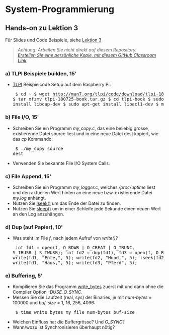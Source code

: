 # System-Programmierung
## Hands-on zu Lektion 3
Für Slides und Code Beispiele, siehe [Lektion 3](../../../fhnw-syspr/blob/master/03/README.md)

> *Achtung: Arbeiten Sie nicht direkt auf diesem Repository.*<br/>
> *[Erstellen Sie eine persönliche Kopie, mit diesem GitHub Classroom Link](https://classroom.github.com/a/TODO).*

### a) TLPI Beispiele builden, 15'
* [TLPI](http://www.man7.org/tlpi/) Beispielcode Setup auf dem Raspberry Pi:<pre>
    $ cd ~
    $ wget http://man7.org/tlpi/code/download/tlpi-180725-book.tar.gz
    $ tar xfzmv tlpi-180725-book.tar.gz
    $ cd tlpi-book
    $ sudo apt-get install libcap-dev
    $ sudo apt-get install libacl1-dev
    $ make</pre>

### b) File I/O, 15'
* Schreiben Sie ein Programm *my_copy.c*, das eine beliebig grosse, existierende Datei source liest und in eine neue Datei dest kopiert, wie das *cp* Kommando:<pre>
    $ ./my_copy source dest</pre>
* Verwenden Sie bekannte File I/O System Calls. 

### c) File Append, 15'
* Schreiben Sie ein Programm *my_logger.c*, welches */proc/uptime* liest und den aktuellen Wert hinten an eine neue bzw. existierende Datei *my.log* anhängt.
* Nutzen Sie [lseek()](http://man7.org/linux/man-pages/man2/lseek.2.html) um das Ende der Datei zu finden.
* Nutzen Sie [sleep()](http://man7.org/linux/man-pages/man3/sleep.3.html) um in einer Schleife jede Sekunde einen neuen Wert an den Log anzuhängen.

### d) Dup (auf Papier), 10'
* Was steht im File *f*, nach jedem Aufruf von *write()*?<pre>
    int fd1 = open(f, O_RDWR | O_CREAT | O_TRUNC, S_IRUSR | S_IWUSR);
    int fd2 = dup(fd1), fd3 = open(f, O_RDWR);
    write(fd1, "Ente,", 5);
    write(fd2, "Hund,", 5);
    lseek(fd2, 0, SEEK_SET);
    write(fd1, "Haus,", 5);
    write(fd3, "Pferd", 5);</pre>

### e) Buffering, 5'
* Kompilieren Sie das Programm [write_bytes](http://man7.org/tlpi/code/online/dist/filebuff/write_bytes.c.html) zuerst mit und dann ohne die Compiler Option *-DUSE_O_SYNC*.
* Messen Sie die Laufzeit (real, sys) der Binaries, je mit *num-bytes* = 100000 und *buf-size* = 1, 16, 256, 4096:<pre>
    $ time write_bytes my_file num-bytes buf-size</pre>
* Welchen Einfluss hat die Buffergrösse? Und *O_SYNC*?
* Wann/wozu ist Synchronisieren überhaupt nötig?
